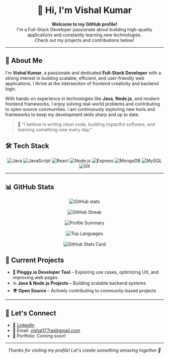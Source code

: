 <h1 align="center">👋 Hi, I'm Vishal Kumar</h1>

<p align="center">
  <b>Welcome to my GitHub profile!</b><br>
  I'm a Full-Stack Developer passionate about building high-quality applications and constantly learning new technologies.<br>
  Check out my projects and contributions below!
</p>

---

## 🚀 About Me

I'm **Vishal Kumar**, a passionate and dedicated **Full-Stack Developer** with a strong interest in building scalable, efficient, and user-friendly web applications. I thrive at the intersection of frontend creativity and backend logic.

With hands-on experience in technologies like **Java**, **Node.js**, and modern frontend frameworks, I enjoy solving real-world problems and contributing to open-source communities. I am continuously exploring new tools and frameworks to keep my development skills sharp and up to date.

> 🚀 "I believe in writing clean code, building impactful software, and learning something new every day."


## 🛠️ Tech Stack

<p align="center">
  <img src="https://img.shields.io/badge/Java-ED8B00?style=for-the-badge&logo=java&logoColor=white" alt="Java">
  <img src="https://img.shields.io/badge/JavaScript-F7DF1E?style=for-the-badge&logo=javascript&logoColor=black" alt="JavaScript">
  <img src="https://img.shields.io/badge/React-61DAFB?style=for-the-badge&logo=react&logoColor=black" alt="React">
  <img src="https://img.shields.io/badge/Node.js-339933?style=for-the-badge&logo=node.js&logoColor=white" alt="Node.js">
  <img src="https://img.shields.io/badge/Express-000000?style=for-the-badge&logo=express&logoColor=white" alt="Express">
  <img src="https://img.shields.io/badge/MongoDB-4EA94B?style=for-the-badge&logo=mongodb&logoColor=white" alt="MongoDB">
  <img src="https://img.shields.io/badge/MySQL-4479A1?style=for-the-badge&logo=mysql&logoColor=white" alt="MySQL">
  <img src="https://img.shields.io/badge/Git-F05032?style=for-the-badge&logo=git&logoColor=white" alt="Git">
</p>

---
## 📊 GitHub Stats

<div align="center">
  <img src="https://github-readme-stats.vercel.app/api?username=vishalkumar&show_icons=true&theme=radical" alt="GitHub stats" />
  <br><br>
  <img src="https://github-readme-streak-stats.herokuapp.com/?user=vishalkumar&theme=radical" alt="GitHub Streak" />
  <br><br>
  <img src="https://github-profile-summary-cards.vercel.app/api/cards/profile-details?username=vishalkumar&theme=radical" alt="Profile Summary" />
  <br><br>
  <img src="https://github-profile-summary-cards.vercel.app/api/cards/most-commit-language?username=vishalkumar&theme=radical" alt="Top Languages" />
  <br><br>
  <img src="https://github-profile-summary-cards.vercel.app/api/cards/stats?username=vishalkumar&theme=radical" alt="GitHub Stats Card" />
</div>

## 🌱 Current Projects

- 🔧 **Pinggy.io Developer Tool** – Exploring use cases, optimizing UX, and improving web pages  
- ☕ **Java & Node.js Projects** – Building scalable backend systems  
- 🌍 **Open Source** – Actively contributing to community-based projects  

---

## 💌 Let's Connect

- 🔗 [LinkedIn](https://www.linkedin.com/in/your-linkedin-id)  
- 📧 Email: [vishal177raj@gmail.com](mailto:vishal177raj@gmail.com)  
- 💼 Portfolio: Coming soon!

---

<p align="center"><i>Thanks for visiting my profile! Let's create something amazing together 🚀</i></p>
